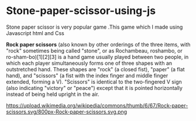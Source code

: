 # Stone-paper-scissor-using-js
Stone paper scissor is  very popular game .This game which I made using Javascript html and  Css


**Rock paper scissors** (also known by other orderings of the three items, with "rock" 
sometimes being called "stone", or as Rochambeau, roshambo, or ro-sham-bo)[1][2][3] is a 
hand game usually played between two people, in which each player simultaneously forms 
one of three shapes with an outstretched hand. These shapes are "rock" (a closed fist), "paper" 
(a flat hand), and "scissors" (a fist with the index finger and middle finger extended, forming a V). 
"Scissors" is identical to the two-fingered V sign (also indicating "victory" or "peace") except 
that it is pointed horizontally instead of being held upright in the air.




https://upload.wikimedia.org/wikipedia/commons/thumb/6/67/Rock-paper-scissors.svg/800px-Rock-paper-scissors.svg.png
